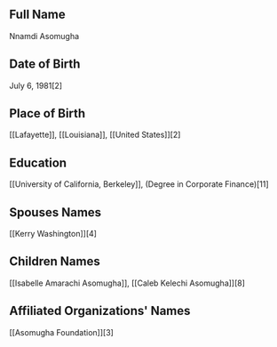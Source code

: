 ## Full Name
Nnamdi Asomugha

## Date of Birth
July 6, 1981[2]

## Place of Birth
[[Lafayette]], [[Louisiana]], [[United States]][2]

## Education
[[University of California, Berkeley]], (Degree in Corporate Finance)[11]

## Spouses Names
[[Kerry Washington]][4]

## Children Names
[[Isabelle Amarachi Asomugha]], [[Caleb Kelechi Asomugha]][8]

## Affiliated Organizations' Names
[[Asomugha Foundation]][3]

